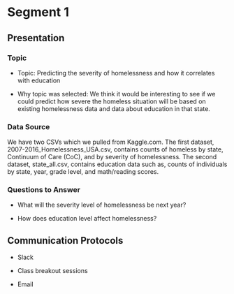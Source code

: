 # Segment 1

## Presentation

### Topic

- Topic: Predicting the severity of homelessness and how it correlates with education 

- Why topic was selected: We think it would be interesting to see if we could predict how severe the homeless situation will be based on existing homelessness data and data about education in that state.

### Data Source

We have two CSVs which we pulled from Kaggle.com. The first dataset, 2007-2016_Homelessness_USA.csv, contains counts of homeless by state, Continuum of Care (CoC), and by severity of homelessness. The second dataset, state_all.csv, contains education data such as, counts of individuals by state, year, grade level, and math/reading scores.

### Questions to Answer

- What will the severity level of homelessness be next year?

- How does education level affect homelessness?

## Communication Protocols

- Slack

- Class breakout sessions

- Email
